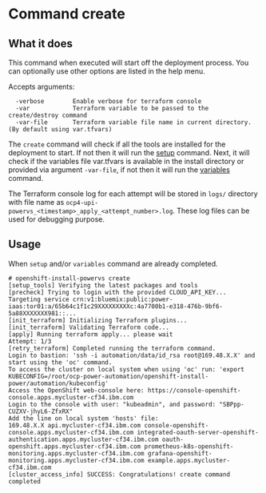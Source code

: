 # Command create

## What it does

This command when executed will start off the deployment process. You can optionally use other options are listed in the help menu.

Accepts arguments:

```
  -verbose        Enable verbose for terraform console
  -var            Terraform variable to be passed to the create/destroy command
  -var-file       Terraform variable file name in current directory. (By default using var.tfvars)
```

The `create` command will check if all the tools are installed for the deployment to start. If not then it will run the [setup](setup.md) command. Next, it will check if the variables file var.tfvars is available in the install directory or provided via argument `-var-file`, if not then it will run the [variables](variables.md) command.

The Terraform console log for each attempt will be stored in `logs/` directory with file name as `ocp4-upi-powervs_<timestamp>_apply_<attempt_number>.log`. These log files can be used for debugging purpose.

## Usage

When `setup` and/or `variables` command are already completed.

```
# openshift-install-powervs create
[setup_tools] Verifying the latest packages and tools
[precheck] Trying to login with the provided CLOUD_API_KEY...
Targeting service crn:v1:bluemix:public:power-iaas:tor01:a/65b64c1f1c29XXXXXXXXXc:4a7700b1-e318-476b-9bf6-5a88XXXXXXX981::...
[init_terraform] Initializing Terraform plugins...
[init_terraform] Validating Terraform code...
[apply] Running terraform apply... please wait
Attempt: 1/3
[retry_terraform] Completed running the terraform command.
Login to bastion: 'ssh -i automation/data/id_rsa root@169.48.X.X' and start using the 'oc' command.
To access the cluster on local system when using 'oc' run: 'export KUBECONFIG=/root/ocp-power-automation/openshift-install-power/automation/kubeconfig'
Access the OpenShift web-console here: https://console-openshift-console.apps.mycluster-cf34.ibm.com
Login to the console with user: "kubeadmin", and password: "SBPpp-CUZXV-jhyL6-ZfxRX"
Add the line on local system 'hosts' file:
169.48.X.X api.mycluster-cf34.ibm.com console-openshift-console.apps.mycluster-cf34.ibm.com integrated-oauth-server-openshift-authentication.apps.mycluster-cf34.ibm.com oauth-openshift.apps.mycluster-cf34.ibm.com prometheus-k8s-openshift-monitoring.apps.mycluster-cf34.ibm.com grafana-openshift-monitoring.apps.mycluster-cf34.ibm.com example.apps.mycluster-cf34.ibm.com
[cluster_access_info] SUCCESS: Congratulations! create command completed

```
